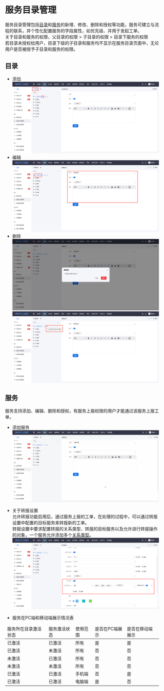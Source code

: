 # 服务目录管理
服务目录管理包括[目录](#目录)和[服务](#服务)的新增、修改、删除和授权等功能，服务可建立与流程的联系，并个性化配置服务的字段属性，如优先级、并用于发起工单。<br>
关于目录和服务的权限，父目录的权限 > 子目录的权限 > 目录下服务的权限<br>
若目录未授权给用户，目录下级的子目录和服务均不显示在服务目录页面中，无论用户是否被授予子目录和服务的权限。
## 目录

- 添加
  ![img.png](images/添加目录.png)
- 编辑
  ![img.png](images/编辑目录.png)
- 删除
  ![img.png](images/删除目录_可删除.png)
  ![img.png](images/删除目录_不可删除.png)

## 服务

  服务支持添加、编辑、删除和授权，有服务上报权限的用户才能通过该服务上报工单。
  
- 添加服务
![](images/添加服务.gif)

- 关于转报设置<br>
允许转报功能启用后，通过服务上报的工单，在处理的过程中，可以通过转报设置中配置的目标服务来转报新的工单。<br>
转报设置中要求配置转报的关系类型、转报的目标服务以及允许进行转报操作的对象，一个服务允许添加多个[关系类型](../其他配置管理/配置管理.md/#4关系类型管理)。
![](images/转报设置.png)

- 服务在PC端和移动端展示情况表
<table style="width:100%">
<thead>
    <tr>
        <td>服务所在目录激活状态</td>
        <td>服务激活状态</td>
        <td>使用范围</td>
        <td>是否在PC端展示</td>
        <td>是否在移动端展示</td>
    </tr>
</thead>
<tbody>
    <tr>
        <td>已激活</td>
        <td>已激活</td>
        <td>所有</td>
        <td>是</td>
        <td>是</td>
    </tr>
    <tr>
        <td>已激活</td>
        <td>未激活</td>
        <td>所有</td>
        <td>否</td>
        <td>否</td>
    </tr>
    <tr>
        <td>未激活</td>
        <td>已激活</td>
        <td>所有</td>
        <td>否</td>
        <td>否</td>
    </tr>
    <tr>
        <td>未激活</td>
        <td>未激活</td>
        <td>所有</td>
        <td>否</td>
        <td>否</td>
    </tr>
    <tr>
        <td>已激活</td>
        <td>已激活</td>
        <td>手机端</td>
        <td>否</td>
        <td>是</td>
    </tr>
    <tr>
        <td>已激活</td>
        <td>已激活</td>
        <td>电脑端</td>
        <td>是</td>
        <td>否</td>
    </tr>
</tbody>
</table>